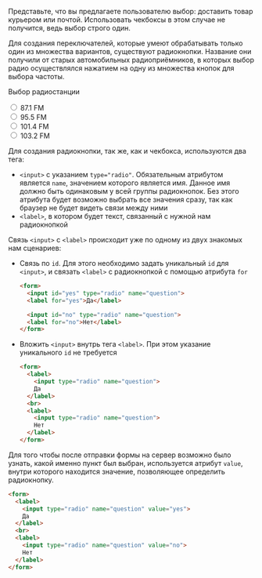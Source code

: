Представьте, что вы предлагаете пользователю выбор: доставить товар курьером или почтой. Использовать чекбоксы в этом случае не получится, ведь выбор строго один.

Для создания переключателей, которые умеют обрабатывать только один из множества вариантов, существуют радиокнопки. Название они получили от старых автомобильных радиоприёмников, в которых выбор радио осуществлялся нажатием на одну из множества кнопок для выбора частоты.

<div class="hexlet-basics-example my-3">
  <p class="lead">Выбор радиостанции</p>
  <form>
    <label>
      <input type="radio" name="fm">
      87.1 FM
    </label>
    <br>
    <label>
      <input type="radio" name="fm">
      95.5 FM
    </label>
    <br>
    <label>
      <input type="radio" name="fm">
      101.4 FM
    </label>
    <br>
    <label>
      <input type="radio" name="fm">
      103.2 FM
    </label>
  </form>
</div>

Для создания радиокнопки, так же, как и чекбокса, используются два тега:

* `<input>` с указанием `type="radio"`. Обязательным атрибутом является `name`, значением которого является имя. Данное имя должно быть одинаковым у всей группы радиокнопок. Без этого атрибута будет возможно выбрать все значения сразу, так как браузер не будет видеть связи между ними
* `<label>`, в котором будет текст, связанный с нужной нам радиокнопкой

Связь `<input>` с `<label>` происходит уже по одному из двух знакомых нам сценариев:

* Связь по `id`. Для этого необходимо задать уникальный `id` для `<input>`, и связать `<label>` с радиокнопкой с помощью атрибута `for`

  ```html
  <form>
    <input id="yes" type="radio" name="question">
    <label for="yes">Да</label>

    <input id="no" type="radio" name="question">
    <label for="no">Нет</label>
  </form>
  ```

* Вложить `<input>` внутрь тега `<label>`. При этом указание уникального `id` не требуется

  ```html
  <form>
    <label>
      <input type="radio" name="question">
      Да
    </label>
    <br>
    <label>
      <input type="radio" name="question">
      Нет
    </label>
  </form>
  ```

Для того чтобы после отправки формы на сервер возможно было узнать, какой именно пункт был выбран, используется атрибут `value`, внутри которого находится значение, позволяющее определить радиокнопку.

```html
<form>
  <label>
    <input type="radio" name="question" value="yes">
    Да
  </label>
  <br>
  <label>
    <input type="radio" name="question" value="no">
    Нет
  </label>
</form>
```
